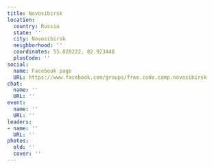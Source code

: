 ```yaml
---
title: Novosibirsk
location:
  country: Russia
  state: ''
  city: Novosibirsk
  neighborhood: ''
  coordinates: 55.028222, 82.923448
  plusCode: ''
social:
  name: Facebook page
  URL: https://www.facebook.com/groups/free.code.camp.novosibirsk
chat:
  name: ''
  URL: ''
event:
  name: ''
  URL: ''
leaders:
- name: ''
  URL: ''
photos:
  old: ''
  cover: ''
---
```

